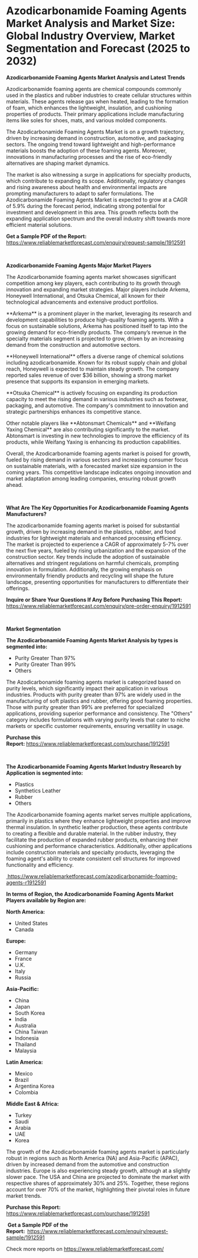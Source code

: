 <p><h1>Azodicarbonamide Foaming Agents Market Analysis and Market Size: Global Industry Overview, Market Segmentation and Forecast (2025 to 2032)</h1></p><p><strong>Azodicarbonamide Foaming Agents Market Analysis and Latest Trends</strong></p>
<p><p>Azodicarbonamide foaming agents are chemical compounds commonly used in the plastics and rubber industries to create cellular structures within materials. These agents release gas when heated, leading to the formation of foam, which enhances the lightweight, insulation, and cushioning properties of products. Their primary applications include manufacturing items like soles for shoes, mats, and various molded components.</p><p>The Azodicarbonamide Foaming Agents Market is on a growth trajectory, driven by increasing demand in construction, automotive, and packaging sectors. The ongoing trend toward lightweight and high-performance materials boosts the adoption of these foaming agents. Moreover, innovations in manufacturing processes and the rise of eco-friendly alternatives are shaping market dynamics. </p><p>The market is also witnessing a surge in applications for specialty products, which contribute to expanding its scope. Additionally, regulatory changes and rising awareness about health and environmental impacts are prompting manufacturers to adapt to safer formulations. The Azodicarbonamide Foaming Agents Market is expected to grow at a CAGR of 5.9% during the forecast period, indicating strong potential for investment and development in this area. This growth reflects both the expanding application spectrum and the overall industry shift towards more efficient material solutions.</p></p>
<p><strong>Get a Sample PDF of the Report:&nbsp;</strong> <a href="https://www.reliablemarketforecast.com/enquiry/request-sample/1912591?utm_campaign=3321&utm_medium=2&utm_source=Github&utm_content=ia&utm_term=03042025&utm_id=azodicarbonamide-foaming-agents">https://www.reliablemarketforecast.com/enquiry/request-sample/1912591</a></p>
<p>&nbsp;</p>
<p><strong>Azodicarbonamide Foaming Agents Major Market Players</strong></p>
<p><p>The Azodicarbonamide foaming agents market showcases significant competition among key players, each contributing to its growth through innovation and expanding market strategies. Major players include Arkema, Honeywell International, and Otsuka Chemical, all known for their technological advancements and extensive product portfolios.</p><p>**Arkema** is a prominent player in the market, leveraging its research and development capabilities to produce high-quality foaming agents. With a focus on sustainable solutions, Arkema has positioned itself to tap into the growing demand for eco-friendly products. The company’s revenue in the specialty materials segment is projected to grow, driven by an increasing demand from the construction and automotive sectors.</p><p>**Honeywell International** offers a diverse range of chemical solutions including azodicarbonamide. Known for its robust supply chain and global reach, Honeywell is expected to maintain steady growth. The company reported sales revenue of over $36 billion, showing a strong market presence that supports its expansion in emerging markets.</p><p>**Otsuka Chemical** is actively focusing on expanding its production capacity to meet the rising demand in various industries such as footwear, packaging, and automotive. The company's commitment to innovation and strategic partnerships enhances its competitive stance.</p><p>Other notable players like **Abtonsmart Chemicals** and **Weifang Yaxing Chemical** are also contributing significantly to the market. Abtonsmart is investing in new technologies to improve the efficiency of its products, while Weifang Yaxing is enhancing its production capabilities.</p><p>Overall, the Azodicarbonamide foaming agents market is poised for growth, fueled by rising demand in various sectors and increasing consumer focus on sustainable materials, with a forecasted market size expansion in the coming years. This competitive landscape indicates ongoing innovation and market adaptation among leading companies, ensuring robust growth ahead.</p></p>
<p>&nbsp;</p>
<p><strong>What Are The Key Opportunities For Azodicarbonamide Foaming Agents Manufacturers?</strong></p>
<p><p>The azodicarbonamide foaming agents market is poised for substantial growth, driven by increasing demand in the plastics, rubber, and food industries for lightweight materials and enhanced processing efficiency. The market is projected to experience a CAGR of approximately 5-7% over the next five years, fueled by rising urbanization and the expansion of the construction sector. Key trends include the adoption of sustainable alternatives and stringent regulations on harmful chemicals, prompting innovation in formulation. Additionally, the growing emphasis on environmentally friendly products and recycling will shape the future landscape, presenting opportunities for manufacturers to differentiate their offerings.</p></p>
<p><strong>Inquire or Share Your Questions If Any Before Purchasing This Report:</strong> <a href="https://www.reliablemarketforecast.com/enquiry/pre-order-enquiry/1912591?utm_campaign=3321&utm_medium=2&utm_source=Github&utm_content=ia&utm_term=03042025&utm_id=azodicarbonamide-foaming-agents">https://www.reliablemarketforecast.com/enquiry/pre-order-enquiry/1912591</a></p>
<p>&nbsp;</p>
<p><strong>Market Segmentation</strong></p>
<p><strong>The Azodicarbonamide Foaming Agents Market Analysis by types is segmented into:</strong></p>
<p><ul><li>Purity Greater Than 97%</li><li>Purity Greater Than 99%</li><li>Others</li></ul></p>
<p><p>The Azodicarbonamide foaming agents market is categorized based on purity levels, which significantly impact their application in various industries. Products with purity greater than 97% are widely used in the manufacturing of soft plastics and rubber, offering good foaming properties. Those with purity greater than 99% are preferred for specialized applications, providing superior performance and consistency. The "Others" category includes formulations with varying purity levels that cater to niche markets or specific customer requirements, ensuring versatility in usage.</p></p>
<p><strong>Purchase this Report:&nbsp;</strong><a href="https://www.reliablemarketforecast.com/purchase/1912591?utm_campaign=3321&utm_medium=2&utm_source=Github&utm_content=ia&utm_term=03042025&utm_id=azodicarbonamide-foaming-agents">https://www.reliablemarketforecast.com/purchase/1912591</a></p>
<p>&nbsp;</p>
<p><strong>The Azodicarbonamide Foaming Agents Market Industry Research by Application is segmented into:</strong></p>
<p><ul><li>Plastics</li><li>Synthetics Leather</li><li>Rubber</li><li>Others</li></ul></p>
<p><p>The Azodicarbonamide foaming agents market serves multiple applications, primarily in plastics where they enhance lightweight properties and improve thermal insulation. In synthetic leather production, these agents contribute to creating a flexible and durable material. In the rubber industry, they facilitate the production of expanded rubber products, enhancing their cushioning and performance characteristics. Additionally, other applications include construction materials and specialty products, leveraging the foaming agent's ability to create consistent cell structures for improved functionality and efficiency.</p></p>
<p><a href="https://www.reliablemarketforecast.com/azodicarbonamide-foaming-agents-r1912591?utm_campaign=3321&utm_medium=2&utm_source=Github&utm_content=ia&utm_term=03042025&utm_id=azodicarbonamide-foaming-agents">&nbsp;https://www.reliablemarketforecast.com/azodicarbonamide-foaming-agents-r1912591</a></p>
<p><strong>In terms of Region, the Azodicarbonamide Foaming Agents Market Players available by Region are:</strong></p>
<p>
    <p> <strong> North America: </strong>
        <ul>
            <li>United States</li>
            <li>Canada</li>
        </ul>
        </p> 
    <p> <strong> Europe: </strong>
        <ul>
            <li>Germany</li>
            <li>France</li>
            <li>U.K.</li>
            <li>Italy</li>
            <li>Russia</li>
        </ul>
        </p> 
    <p> <strong> Asia-Pacific: </strong>
        <ul>
            <li>China</li>
            <li>Japan</li>
            <li>South Korea</li>
            <li>India</li>
            <li>Australia</li>
            <li>China Taiwan</li>
            <li>Indonesia</li>
            <li>Thailand</li>
            <li>Malaysia</li>
        </ul>
        </p> 
    <p> <strong> Latin America: </strong>
        <ul>
            <li>Mexico</li>
            <li>Brazil</li>
            <li>Argentina Korea</li>
            <li>Colombia</li>
        </ul>
        </p> 
    <p> <strong> Middle East & Africa: </strong>
        <ul>
            <li>Turkey</li>
            <li>Saudi</li>
            <li>Arabia</li>
            <li>UAE</li>
            <li>Korea</li>
        </ul>
    </p>
    </p>
<p><p>The growth of the Azodicarbonamide foaming agents market is particularly robust in regions such as North America (NA) and Asia-Pacific (APAC), driven by increased demand from the automotive and construction industries. Europe is also experiencing steady growth, although at a slightly slower pace. The USA and China are projected to dominate the market with respective shares of approximately 30% and 25%. Together, these regions account for over 70% of the market, highlighting their pivotal roles in future market trends.</p></p>
<p><strong>Purchase this Report: </strong><a href="https://www.reliablemarketforecast.com/purchase/1912591?utm_campaign=3321&utm_medium=2&utm_source=Github&utm_content=ia&utm_term=03042025&utm_id=azodicarbonamide-foaming-agents">https://www.reliablemarketforecast.com/purchase/1912591</a></p>
<p>&nbsp;<strong>Get a Sample PDF of the Report:&nbsp;&nbsp;</strong><a href="https://www.reliablemarketforecast.com/enquiry/request-sample/1912591?utm_campaign=3321&utm_medium=2&utm_source=Github&utm_content=ia&utm_term=03042025&utm_id=azodicarbonamide-foaming-agents">https://www.reliablemarketforecast.com/enquiry/request-sample/1912591</a></p>
<p><strong></strong></p>
<p>Check more reports on <a href="https://www.reliablemarketforecast.com/?utm_campaign=3321&utm_medium=2&utm_source=Github&utm_content=ia&utm_term=03042025&utm_id=azodicarbonamide-foaming-agents">https://www.reliablemarketforecast.com/</a></p>
